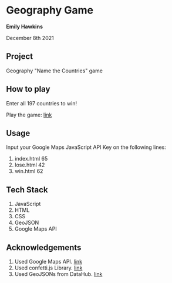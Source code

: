 # Geography Game

**Emily Hawkins**

December 8th 2021

## Project

Geography "Name the Countries" game

## How to play

Enter all 197 countries to win!

Play the game: [link](https://emilyhawkinss.com)

## Usage

Input your Google Maps JavaScript API Key on the following lines:
1. index.html 65
2. lose.html 42
3. win.html 62

## Tech Stack

1. JavaScript
2. HTML
3. CSS
4. GeoJSON
5. Google Maps API

## Acknowledgements

1. Used Google Maps API. [link](https://developers.google.com/maps)
2. Used confetti.js Library. [link](https://www.cssscript.com/confetti-falling-animation/)
3. Used GeoJSONs from DataHub. [link](https://datahub.io/core/geo-countries)
